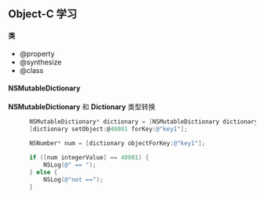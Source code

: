 ## Object-C 学习

#### 类

- @property
- @synthesize
- @class 



#### NSMutableDictionary

**NSMutableDictionary** 和 **Dictionary** 类型转换

```objective-c
      NSMutableDictionary* dictionary = [NSMutableDictionary dictionary];
      [dictionary setObject:@40001 forKey:@"key1"];

      NSNumber* num = [dictionary objectForKey:@"key1"];
      
      if ([num integerValue] == 40001) {
          NSLog(@" == ");
      } else {
          NSLog(@"not ==");
      }
```

